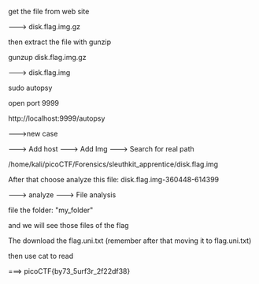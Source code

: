get the file from web site

---> disk.flag.img.gz

then extract the file with gunzip

gunzup disk.flag.img.gz

---> disk.flag.img

sudo autopsy

open port 9999


http://localhost:9999/autopsy


--->new case


--->
Add host
--->
Add Img
---> Search for real path

/home/kali/picoCTF/Forensics/sleuthkit_apprentice/disk.flag.img


After that choose analyze this file: 	disk.flag.img-360448-614399

---> analyze ---> File analysis


file the folder: "my_folder"

and we will see those files of the flag

The download the flag.uni.txt (remember after that moving it to flag.uni.txt)

then use cat to read

===> picoCTF{by73_5urf3r_2f22df38}